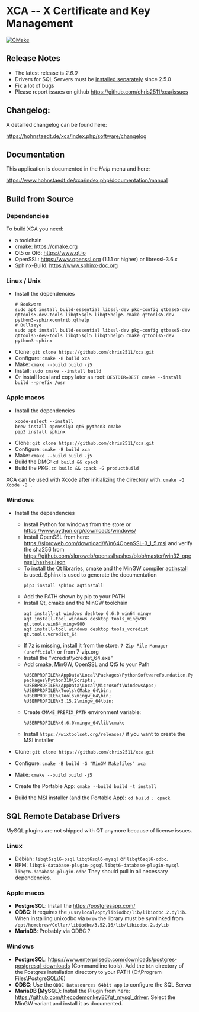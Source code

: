 # XCA -- X Certificate and Key Management

[![CMake](https://github.com/chris2511/xca/actions/workflows/cmake.yaml/badge.svg)](https://github.com/chris2511/xca/actions/workflows/cmake.yaml)

## __Release Notes__
 * The latest release is *2.6.0*
 * Drivers for SQL Servers must be [installed separately](#sql-remote-database-drivers) since 2.5.0
 * Fix a lot of bugs
 * Please report issues on github <https://github.com/chris2511/xca/issues>

## __Changelog:__

A detailled changelog can be found here:

<https://hohnstaedt.de/xca/index.php/software/changelog>

## __Documentation__

This application is documented in the *Help* menu and here:

<https://www.hohnstaedt.de/xca/index.php/documentation/manual>

## __Build from Source__

### Dependencies

To build XCA you need:
 - a toolchain
 - cmake: https://cmake.org
 - Qt5 or Qt6: https://www.qt.io
 - OpenSSL: https://www.openssl.org (1.1.1 or higher)
   or libressl-3.6.x
 - Sphinx-Build: https://www.sphinx-doc.org

### Linux / Unix

 - Install the dependencies
   ```
   # Bookworm
   sudo apt install build-essential libssl-dev pkg-config qtbase5-dev qttools5-dev-tools libqt5sql5 libqt5help5 cmake qttools5-dev python3-sphinxcontrib.qthelp
   # Bullseye
   sudo apt install build-essential libssl-dev pkg-config qtbase5-dev qttools5-dev-tools libqt5sql5 libqt5help5 cmake qttools5-dev python3-sphinx
   ```
 - Clone: `git clone https://github.com/chris2511/xca.git`
 - Configure: `cmake -B build xca`
 - Make: `cmake --build build -j5`
 - Install: `sudo cmake --install build`
 - Or install local and copy later as root: `DESTDIR=DEST cmake --install build --prefix /usr`

### Apple macos

- Install the dependencies
  ```
  xcode-select --install
  brew install openssl@3 qt6 python3 cmake
  pip3 install sphinx
  ```
- Clone: `git clone https://github.com/chris2511/xca.git`
- Configure: `cmake -B build xca`
- Make: `cmake --build build -j5`
- Build the DMG: `cd build && cpack`
- Build the PKG: `cd build && cpack -G productbuild`

XCA can be used with Xcode after initializing the directory with:
`cmake -G Xcode -B .`

### Windows

- Install the dependencies
  - Install Python for windows from the store or https://www.python.org/downloads/windows/
  - Install OpenSSL from here: https://slproweb.com/download/Win64OpenSSL-3_1_5.msi and verify the sha256 from https://github.com/slproweb/opensslhashes/blob/master/win32_openssl_hashes.json
  - To install the Qt libraries, cmake and the MinGW compiler [aqtinstall](https://github.com/miurahr/aqtinstall) is used.
    Sphinx is used to generate the documentation
    ```
    pip3 install sphinx aqtinstall
    ```
  - Add the PATH shown by pip to your PATH
  - Install Qt, cmake and the MinGW toolchain
    ```
    aqt install-qt windows desktop 6.6.0 win64_mingw
    aqt install-tool windows desktop tools_mingw90 qt.tools.win64_mingw900
    aqt install-tool windows desktop tools_vcredist qt.tools.vcredist_64
    ```
  - If 7z is missing, install it from the store. `7-Zip File Manager (unofficial)` or from 7-zip.org
  - Install the "vcredist\\vcredist_64.exe"
  - Add cmake, MinGW, OpenSSL and Qt5 to your Path
    ```
    %USERPROFILE%\AppData\Local\Packages\PythonSoftwareFoundation.Python.3.10_qbz5n2kfra8p0\LocalCache\local-packages\Python310\Scripts;
    %USERPROFILE%\AppData\Local\Microsoft\WindowsApps;
    %USERPROFILE%\Tools\CMake_64\bin;
    %USERPROFILE%\Tools\mingw_64\bin;
    %USERPROFILE%\5.15.2\mingw_64\bin;
    ```
  - Create `CMAKE_PREFIX_PATH` environment variable:
    ```
    %USERPROFILE%\6.6.0\mingw_64\lib\cmake
    ```
  - Install `https://wixtoolset.org/releases/` if you want to create the MSI installer

- Clone: `git clone https://github.com/chris2511/xca.git`
- Configure: `cmake -B build -G "MinGW Makefiles" xca`
- Make: `cmake --build build -j5`
- Create the Portable App: `cmake --build build -t install`
- Build the MSI installer (and the Portable App): `cd build ; cpack`

## __SQL Remote Database Drivers__

MySQL plugins are not shipped with QT anymore because of license issues.

### Linux

- Debian: `libqt6sql6-psql` `libqt6sql6-mysql` or `libqt6sql6-odbc`.
- RPM: `libqt6-database-plugin-pgsql` `libqt6-database-plugin-mysql` `libqt6-database-plugin-odbc`
They should pull in all necessary dependencies.

### Apple macos

- **PostgreSQL**: Install the https://postgresapp.com/
- **ODBC**: It requires the `/usr/local/opt/libiodbc/lib/libiodbc.2.dylib`.
    When installing unixodbc via `brew` the library must be symlinked from
    `/opt/homebrew/Cellar/libiodbc/3.52.16/lib/libiodbc.2.dylib`
- **MariaDB**: Probably via ODBC ?

### Windows

- **PostgreSQL**: https://www.enterprisedb.com/downloads/postgres-postgresql-downloads (Commandline tools).
  Add the `bin` directory of the Postgres installation directory to your PATH (C:\\Program Files\\PostgreSQL\\16)
- **ODBC**: Use the `ODBC Datasources 64bit app` to configure the SQL Server
- **MariaDB (MySQL)**: Install the Plugin from here: https://github.com/thecodemonkey86/qt_mysql_driver.
  Select the MinGW variant and install it as documented.
